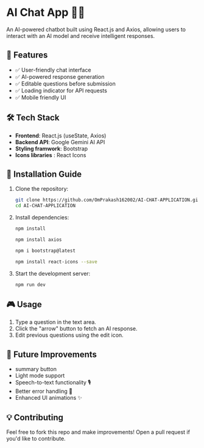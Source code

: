 
# AI Chat App 🤖💬

An AI-powered chatbot built using React.js and Axios, allowing users to interact with an AI model and receive intelligent responses.

## 🚀 Features
- ✅ User-friendly chat interface
- ✅ AI-powered response generation
- ✅ Editable questions before submission
- ✅ Loading indicator for API requests
- ✅ Mobile friendly UI


## 🛠️ Tech Stack
- **Frontend**: React.js (useState, Axios)
- **Backend API**: Google Gemini AI API
- **Styling framwork**: Bootstrap
- **Icons libraries** : React Icons

## 🔧 Installation Guide
1. Clone the repository:
   ```bash
   git clone https://github.com/OmPrakash162002/AI-CHAT-APPLICATION.git
   cd AI-CHAT-APPLICATION
   ```
2. Install dependencies:
   ```bash
   npm install

   npm install axios

   npm i bootstrap@latest

   npm install react-icons --save
   ```
3. Start the development server:
   ```bash
   npm run dev
   ```

## 🎮 Usage
1. Type a question in the text area.
2. Click the "arrow" button to fetch an AI response.
3. Edit previous questions using the edit icon.

## 📌 Future Improvements
- summary button
- Light mode support 
- Speech-to-text functionality 🎙️
- Better error handling 🚨
- Enhanced UI animations ✨

## 💡 Contributing
Feel free to fork this repo and make improvements! Open a pull request if you'd like to contribute.

